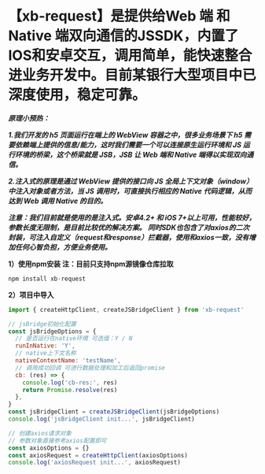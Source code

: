 # 【xb-request】是提供给Web 端 和Native 端双向通信的JSSDK，内置了IOS和安卓交互，调用简单，能快速整合进业务开发中。目前某银行大型项目中已深度使用，稳定可靠。
***原理小预热：***

***1.我们开发的 h5 页面运行在端上的 WebView 容器之中，很多业务场景下 h5 需要依赖端上提供的信息/能力，这时我们需要一个可以连接原生运行环境和 JS 运行环境的桥梁，这个桥梁就是 JSB，JSB 让 Web 端和 Native 端得以实现双向通信。***

***2.注入式的原理是通过 WebView 提供的接口向 JS 全局上下文对象（window）中注入对象或者方法，当 JS 调用时，可直接执行相应的 Native 代码逻辑，从而达到 Web 调用 Native 的目的。***

***注意：我们目前就是使用的是注入式。安卓4.2+ 和 iOS 7+以上可用，性能较好，参数长度无限制，是目前比较优的解决方案。***
***同时SDK也包含了对axios的二次封装，可注入自定义（request和response）拦截器，使用和axios一致，没有增加任何心智负担，方便业务使用。***


**1）使用npm安装  注：目前只支持npm源镜像仓库拉取**


```js
npm install xb-request
```

**2）项目中导入**

```js
import { createHttpClient, createJSBridgeClient } from 'xb-request'

// jsBridge初始化配置
const jsBridgeOptions = {
  // 是否运行在native环境 可选值：Y / N
  runInNative: 'Y',
  // native上下文名称
  nativeContextName: 'testName',
  // 调用成功回调 可进行数据处理和加工后返回promise
  cb: (res) => {
    console.log('cb-res:', res)
    return Promise.resolve(res)
  },
}
const jsBridgeClient = createJSBridgeClient(jsBridgeOptions)
console.log('jsBridgeClient init...', jsBridgeClient)

// 创建axios请求对象
// 参数对象直接参考axios配置即可
const axiosOptions = {}
const axiosRequest = createHttpClient(axiosOptions)
console.log('axiosRequest init...', axiosRequest)
```

